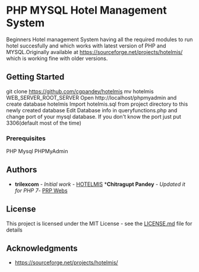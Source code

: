 # PHP MYSQL Hotel Management System

Beginners Hotel management System having all the required modules to run hotel succesfully and which works with latest version of PHP and MYSQL.Originally available at https://sourceforge.net/projects/hotelmis/ which is working fine with older versions.

## Getting Started

git clone https://github.com/cgpandey/hotelmis
mv hotelmis WEB_SERVER_ROOT_SERVER
Open http://localhost/phpmyadmin and create database hotelmis
Import hotelmis.sql from project directory to this newly created database
Edit Database info in queryfunctions.php and change port of your mysql database. If you don't know the port just put 3306(default most of the time)

### Prerequisites

PHP
Mysql
PHPMyAdmin



## Authors

* **trilexcom** - *Initial work* - [HOTELMIS](https://sourceforge.net/projects/hotelmis/)
***Chitragupt Pandey** - *Updated it for PHP 7*- [PRP Webs](http://www.prpwebs.com)

## License

This project is licensed under the MIT License - see the [LICENSE.md](LICENSE.md) file for details

## Acknowledgments

* https://sourceforge.net/projects/hotelmis/


